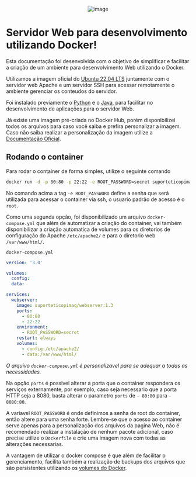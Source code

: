 <div align="center">
  
![image](https://www.copimaq.com.br/wp-content/uploads/2020/10/Logo-topo-Menu.png)

</div>

# Servidor Web para desenvolvimento utilizando Docker!
Esta documentação foi desenvolvida com o objetivo de simplificar e facilitar a criação de um ambiente para desenvolvimento Web utilizando o Docker. 

Utilizamos a imagem oficial do [Ubuntu 22.04 LTS](https://hub.docker.com/layers/library/ubuntu/22.04/images/sha256-c985bc3f77946b8e92c9a3648c6f31751a7dd972e06604785e47303f4ad47c4c?context=explore) juntamente com o servidor web Apache e um servidor SSH para acessar remotamente o ambiente gerenciar os conteudos do servidor.

Foi instalado previamente o [Python](https://www.python.org/) e o [Java](https://www.java.com/), para facilitar no desenvolvimento de aplicações para o servidor Web.

Já existe uma imagem pré-criada no Docker Hub, porém disponibilizei todos os arquivos para caso você saiba e prefira personalizar a imagem.
Caso não saiba realizar a personalização da imagem utilize a [Documentação Oficial](https://docs.docker.com/build/).

## Rodando o container
Para rodar o container de forma simples, utilize o seguinte comando
~~~bash
docker run -d -p 80:80 -p 22:22 -e ROOT_PASSWORD=secret suporteticopimaq/webserver:1.3
~~~
No comando acima a tag `-e ROOT_PASSWORD` define a senha que será utilizada para acessar o container via ssh, o usuario padrão de acesso é o `root`.
 
Como uma segunda opção, foi disponibilizado um arquivo `docker-compose.yml` que além de automatizar a criação do container, vai também disponibilizar a criação automatica de volumes para os diretorios de configuração do Apache `/etc/apache2/` e para o diretorio web `/var/www/html/`.

`docker-compose.yml`
~~~yml
version: '3.0'

volumes:
  config:
  data:

services:
  webserver:
    image: suporteticopimaq/webserver:1.3
    ports:
      - 80:80
      - 22:22
    environment:
      - ROOT_PASSWORD=secret
    restart: always
    volumes:
      - config:/etc/apache2/
      - data:/var/www/html/
~~~
_O arquivo `docker-compose.yml` é personalizavel para se adequar a todas as necessidades._

Na opção `ports` é possivel alterar a porta que o container respondera os serviços externamente, por exemplo, caso seja necessario que a porta HTTP seja a 8080, basta alterar o parametro `ports` de `- 80:80` para `- 8080:80`.

A variavel `ROOT_PASSWORD` é onde definimos a senha de root do container, então altere para uma senha forte. Lembre-se que o acesso ao container serve apenas para a personalização dos arquivos da pagina Web, não é recomendado realizar a instalação de nenhum pacote adicional, caso precise utilize o `Dockerfile` e crie uma imagem nova com todas as alterações necessarias.

A vantagem de utilizar o docker compose é que além de facilitar o gerenciamento, facilita também a realização de backups dos arquivos que são persistentes utilizando os [volumes do Docker](https://docs.docker.com/storage/volumes/).
